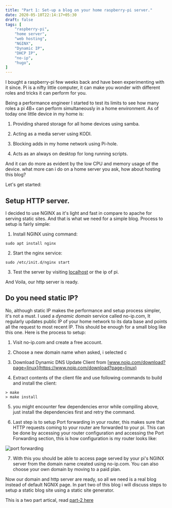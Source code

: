 ```yaml
---
title: "Part 1: Set-up a blog on your home raspberry-pi server."
date: 2020-05-10T22:14:17+05:30
draft: false
tags: [
    "raspberry-pi",
    "home server",
    "web hosting",
    "NGINX",
    "Dynamic IP",
    "DHCP IP",
    "no-ip",
    "hugo",
]
---
```

I bought a raspberry-pi few weeks back and have been experimenting with it since. Pi is a nifty little computer, it can make you wonder with different roles and tricks it can perform for you. 

<!--more-->

Being a performance engineer I started to test its limits to see how many roles a pi 4B+ can perform simultaneously in a home 
environment. As of today one little device in my home is:

1. Providing shared storage for all home devices using samba.

2. Acting as a media server using KODI.

3. Blocking adds in my home network using Pi-hole.

4. Acts as an always on desktop for long running scripts.

And it can do more as evident by the low CPU and memory usage of the device. what more can i do on a home server you ask, how about hosting this blog?

Let's get started:

## Setup HTTP server.

I decided to use NGINX as it's light and fast in compare to apache for serving static sites. And that is what we need for a simple blog. Process to setup is fairly simple:

1.  Install NGINX using command:
```
sudo apt install nginx
```
2. Start the nginx service:
```
sudo /etc/init.d/nginx start
```
3. Test the server by visiting [localhost](http://localhost) or the ip of pi.

And Voila, our http server is ready.

## Do you need static IP?

No, although static IP makes the performance and setup process simpler, it's not a must. I used a *dynamic domain* service called no-ip.com, It regularly updates public IP of your home network to its data base and points all the request to most recent IP. This should be enough for a small blog like this one. Here is the process to setup:

1. Visit no-ip.com and create a free account.

2. Choose a new domain name when asked, i selected c

3. Download Dynamic DNS Update Client from [www.noip.com/download?page=linux](https://www.noip.com/download?page=linux)

4. Extract contents of the client file and use following commands to build and install the client:
```
> make
> make install
```

5. you might encounter few dependencies error while compiling above, just install the dependencies first and retry the command.

6. Last step is to setup Port forwarding in your router, this makes sure that HTTP requests coming to your router are forwarded to your pi. This can be done by accessing your router configuration and accessing the Port Forwarding section, this is how configuration is my router looks like:


![port forwarding](/img/port_forwarding.png)


7. With this you should be able to access page served by your pi's NGINX server from the domain name created using no-ip.com. You can also choose your own domain by moving to a paid plan.

Now our domain and http server are ready, so all we need is a real blog instead of default NGNIX page. In part two of this blog i will discuss steps to setup a static blog site using a static site generator.

This is a two part artical, read [part-2 here](/posts/hugo-static-site-on-pi/)
